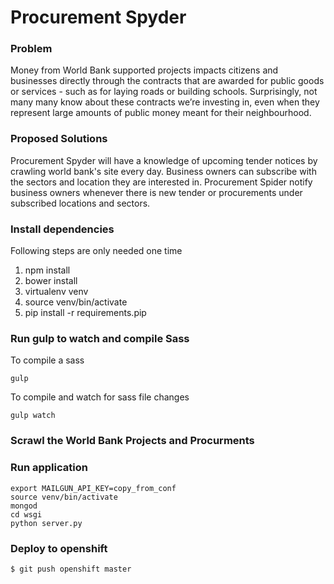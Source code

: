 # Procurement Spyder

### Problem

Money from World Bank supported projects impacts citizens and businesses directly
through the contracts that are awarded for public goods or services - such as
for laying roads or building schools. Surprisingly, not many many know about
these contracts we’re investing in, even when they represent large amounts of
public money meant for their neighbourhood.

### Proposed Solutions

Procurement Spyder will have a knowledge of upcoming tender notices by
crawling world bank's site every day. Business owners can subscribe with the sectors and
location they are interested in. Procurement Spider notify business owners
whenever there is new tender or procurements under subscribed locations and sectors.

### Install dependencies

Following steps are only needed one time

  1. npm install
  2. bower install
  3. virtualenv venv
  4. source venv/bin/activate
  5. pip install -r requirements.pip


### Run gulp to watch and compile Sass

To compile a sass

    gulp

To compile and watch for sass file changes

    gulp watch

### Scrawl the World Bank Projects and Procurments



### Run application

    export MAILGUN_API_KEY=copy_from_conf
    source venv/bin/activate
    mongod
    cd wsgi
    python server.py

### Deploy to openshift

    $ git push openshift master
